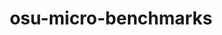 ---
title: "osu-micro-benchmarks"
layout: cache
categories: [package, develop-2023-05-14]
meta: {"versions": ["7.1-1"], "compilers": ["gcc@=7.3.1"], "oss": ["amzn2"], "platforms": ["linux"], "targets": ["aarch64", "neoverse_n1", "x86_64_v3"], "stacks": ["aws-isc", "aws-isc-aarch64", "root"], "num_specs": 3, "num_specs_by_stack": {"root": 3, "aws-isc": 1, "aws-isc-aarch64": 2}}
spec_details: [{"hash": "rqyywjwtr6xizeahhmojzakvpnnzgdxl", "compiler": "gcc@=7.3.1", "versions": ["7.1-1"], "os": "amzn2", "platform": "linux", "target": "x86_64_v3", "variants": ["build_system=autotools", "~cuda", "~graphing", "~papi", "~rocm"], "stacks": ["root", "aws-isc"], "size": "-", "tarball": "https://binaries.spack.io/releases/develop-2023-05-14/build_cache/linux-amzn2-x86_64_v3/gcc-7.3.1/osu-micro-benchmarks-7.1-1/linux-amzn2-x86_64_v3-gcc-7.3.1-osu-micro-benchmarks-7.1-1-rqyywjwtr6xizeahhmojzakvpnnzgdxl.spack"}, {"hash": "5ig3lueqmwyxf5wvk23qhrj6oyo7mznl", "compiler": "gcc@=7.3.1", "versions": ["7.1-1"], "os": "amzn2", "platform": "linux", "target": "aarch64", "variants": ["build_system=autotools", "~cuda", "~graphing", "~papi", "~rocm"], "stacks": ["aws-isc-aarch64", "root"], "size": "-", "tarball": "https://binaries.spack.io/releases/develop-2023-05-14/build_cache/linux-amzn2-aarch64/gcc-7.3.1/osu-micro-benchmarks-7.1-1/linux-amzn2-aarch64-gcc-7.3.1-osu-micro-benchmarks-7.1-1-5ig3lueqmwyxf5wvk23qhrj6oyo7mznl.spack"}, {"hash": "slrcyfiqfch4qb4aon7s4ry7zjjn6tf4", "compiler": "gcc@=7.3.1", "versions": ["7.1-1"], "os": "amzn2", "platform": "linux", "target": "neoverse_n1", "variants": ["build_system=autotools", "~cuda", "~graphing", "~papi", "~rocm"], "stacks": ["aws-isc-aarch64", "root"], "size": "-", "tarball": "https://binaries.spack.io/releases/develop-2023-05-14/build_cache/linux-amzn2-neoverse_n1/gcc-7.3.1/osu-micro-benchmarks-7.1-1/linux-amzn2-neoverse_n1-gcc-7.3.1-osu-micro-benchmarks-7.1-1-slrcyfiqfch4qb4aon7s4ry7zjjn6tf4.spack"}]
---